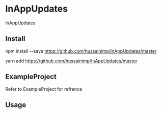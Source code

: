 # InAppUpdates
InAppUpdates



## Install 
npm install --save https://github.com/hussainimp/InAppUpdates/master

yarn add https://github.com/hussainimp/InAppUpdates/master


## ExampleProject

Refer to ExampleProject for refrence

## Usage

